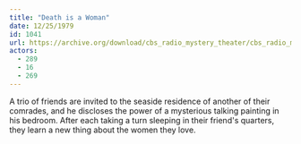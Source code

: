 ```yaml
---
title: "Death is a Woman"
date: 12/25/1979
id: 1041
url: https://archive.org/download/cbs_radio_mystery_theater/cbs_radio_mystery_theater-1001-1050.zip/cbs_radio_mystery_theater-1001-1050%2Fcbsrmt_1041_death_is_a_woman.mp3
actors:
  - 289
  - 16
  - 269
---
```

A trio of friends are invited to the seaside residence of another of their comrades, and he discloses the power of a mysterious talking painting in his bedroom. After each taking a turn sleeping in their friend's quarters, they learn a new thing about the women they love.